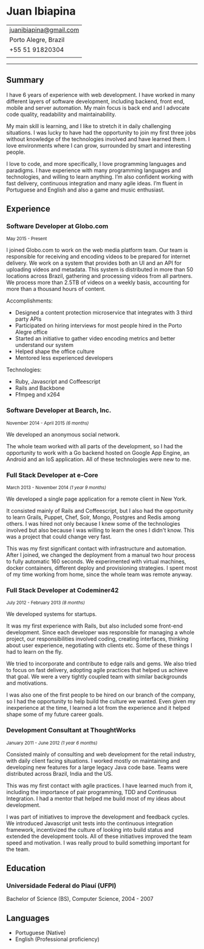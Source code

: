 # Juan Ibiapina

|                         |
|:------------------------|
| juanibiapina@gmail.com  |
| Porto Alegre, Brazil    |
| +55 51 91820304         |
|                         |

---

## Summary

I have 6 years of experience with web development. I have worked in many
different layers of software development, including backend, front end, mobile
and server automation. My main focus is back end and I advocate code quality,
readability and maintainability.

My main skill is learning, and I like to stretch it in daily challenging
situations. I was lucky to have had the opportunity to join my first three jobs
without knowledge of the technologies involved and have learned them. I love
environments where I can grow, surrounded by smart and interesting people.

I love to code, and more specifically, I love programming languages and
paradigms. I have experience with many programming languages and technologies,
and willing to learn anything. I’m also confident working with fast delivery,
continuous integration and many agile ideas. I’m fluent in Portuguese and
English and also a game and music enthusiast.

## Experience

### Software Developer at Globo.com

<small>May 2015 - Present</small>

I joined Globo.com to work on the web media platform team. Our team is
responsible for receiving and encoding videos to be prepared for internet
delivery. We work on a system that provides both an UI and an API for uploading
videos and metadata. This system is distributed in more than 50 locations
across Brazil, gathering and processing videos from all partners. We process
more than 2.5TB of videos on a weekly basis, accounting for more than a
thousand hours of content.

Accomplishments:

- Designed a content protection microservice that integrates with 3 third party
    APIs
- Participated on hiring interviews for most people hired in the Porto Alegre office
- Started an initiative to gather video encoding metrics and better understand
    our system
- Helped shape the office culture
- Mentored less experienced developers

Technologies:

- Ruby, Javascript and Coffeescript
- Rails and Backbone
- Ffmpeg and x264

### Software Developer at Bearch, Inc.

<small>November 2014 - April 2015 _(6 months)_</small>

We developed an anonymous social network.

The whole team worked with all parts of the development, so I had the
opportunity to work with a Go backend hosted on Google App Engine, an Android
and an IoS application. All of these technologies were new to me.

### Full Stack Developer at e-Core

<small>March 2013 - November 2014 _(1 year 9 months)_</small>

We developed a single page application for a remote client in New York.

It consisted mainly of Rails and Coffeescript, but I also had the opportunity
to learn Grails, Puppet, Chef, Solr, Mongo, Postgres and Redis among others. I
was hired not only because I knew some of the technologies involved but also
because I was willing to learn the ones I didn't know. This was a project that
could change very fast.

This was my first significant contact with infrastructure and automation. After
I joined, we changed the deployment from a manual two hour process to fully
automatic 160 seconds. We experimented with virtual machines, docker
containers, different deploy and provisioning strategies. I spent most of my
time working from home, since the whole team was remote anyway.

### Full Stack Developer at Codeminer42

<small>July 2012 - February 2013 _(8 months)_</small>

We developed systems for startups.

It was my first experience with Rails, but also included some front-end
development. Since each developer was responsible for managing a whole project,
our responsibilities involved coding, creating interfaces, thinking about user
experience, negotiating with clients etc. Some of these things I had to learn
on the fly.

We tried to incorporate and contribute to edge rails and gems. We also tried to
focus on fast delivery, adopting agile practices that helped us achieve that
goal. We were a very tightly coupled team with similar backgrounds and
motivations.

I was also one of the first people to be hired on our branch of the company, so
I had the opportunity to help build the culture we wanted. Even given my
inexperience at the time, I learned a lot from the experience and it helped
shape some of my future career goals.

### Development Consultant at ThoughtWorks

<small>January 2011 - June 2012 _(1 year 6 months)_</small>

Consisted mainly of consulting and web development for the retail industry,
with daily client facing situations. I worked mostly on maintaining and
developing new features for a large legacy Java code base. Teams were
distributed across Brazil, India and the US.

This was my first contact with agile practices. I have learned much from it,
including the importance of pair programming, TDD and Continuous Integration. I
had a mentor that helped me build most of my ideas about development.

I was part of initiatives to improve the development and feedback cycles. We
introduced Javascript unit tests into the continuous integration framework,
incentivized the culture of looking into build status and extended the
development tools. All of these initiatives improved the team speed and
motivation. I was really proud to build something important for the team.

## Education

### Universidade Federal do Piauí (UFPI)

Bachelor of Science (BS), Computer Science, 2004 - 2007

## Languages

- Portuguese (Native)
- English (Professional proficiency)
